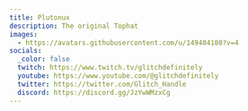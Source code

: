 ```yaml
---
title: Plutonux
description: The original Tophat
images:
  - https://avatars.githubusercontent.com/u/149404180?v=4
socials:
  _color: false
  twitch: https://www.twitch.tv/glitchdefinitely
  youtube: https://www.youtube.com/@glitchdefinitely
  twitter: https://twitter.com/Glitch_Handle
  discord: https://discord.gg/JzYwWMzxCg
---
```

